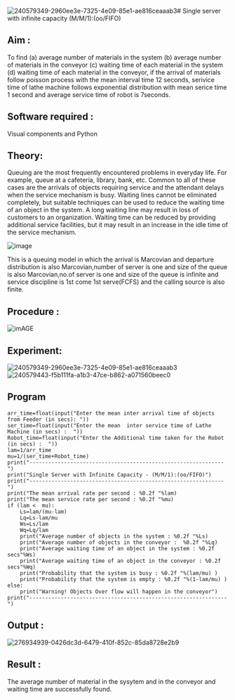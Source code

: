 ![240579349-2960ee3e-7325-4e09-85e1-ae816ceaaab3](https://github.com/Bmohamedathil/Single-server-infinite-capacity---Markov-Model/assets/119560261/1a82fab7-51e7-4436-903a-9a8eb4f6db10)# Single server with infinite capacity (M/M/1):(oo/FIFO)
## Aim :
To find (a) average number of materials in the system (b) average number of materials in the conveyor (c) waiting time of each material in the system (d) waiting time of each material in the conveyor, if the arrival  of materials follow poisson process with the mean interval time 12 seconds, serivice time of lathe machine follows exponential distribution with mean serice time 1 second and average service time of robot is 7seconds.

## Software required :
Visual components and Python

## Theory:
Queuing are the most frequently encountered problems in everyday life. For example, queue at a cafeteria, library, bank, etc. Common to all of these cases are the arrivals of objects requiring service and the attendant delays when the service mechanism is busy. Waiting lines cannot be eliminated completely, but suitable techniques can be used to reduce the waiting time of an object in the system. A long waiting line may result in loss of customers to an organization. Waiting time can be reduced by providing additional service facilities, but it may result in an increase in the idle time of the service mechanism.

![image](1.png)

This is a queuing model in which the arrival is Marcovian and departure distribution is also Marcovian,number of server is one and size of the queue is also Marcovian,no.of server is one and size of the queue is infinite and service discipline is 1st come 1st serve(FCFS) and the calling source is also finite.

## Procedure :

![imAGE](2.png)

## Experiment:
 ![240579349-2960ee3e-7325-4e09-85e1-ae816ceaaab3](https://github.com/Bmohamedathil/Single-server-infinite-capacity---Markov-Model/assets/119560261/7e2d333d-ac78-42c8-becd-513078ca8fbd)
 ![240579443-f5b111fa-a1b3-47ce-b862-a071560beec0](https://github.com/Bmohamedathil/Single-server-infinite-capacity---Markov-Model/assets/119560261/b5878f1f-2abf-442f-a88a-3767413ce3df)


## Program
```
arr_time=float(input("Enter the mean inter arrival time of objects from Feeder (in secs): "))
ser_time=float(input("Enter the mean  inter service time of Lathe Machine (in secs) :  "))
Robot_time=float(input("Enter the Additional time taken for the Robot (in secs) :  "))
lam=1/arr_time
mu=1/(ser_time+Robot_time)
print("--------------------------------------------------------------")
print("Single Server with Infinite Capacity - (M/M/1):(oo/FIFO)")
print("--------------------------------------------------------------")
print("The mean arrival rate per second : %0.2f "%lam)
print("The mean service rate per second : %0.2f "%mu)
if (lam <  mu):
    Ls=lam/(mu-lam)
    Lq=Ls-lam/mu
    Ws=Ls/lam
    Wq=Lq/lam
    print("Average number of objects in the system : %0.2f "%Ls)
    print("Average number of objects in the conveyor :  %0.2f "%Lq)
    print("Average waiting time of an object in the system : %0.2f secs"%Ws)
    print("Average waiting time of an object in the conveyor : %0.2f secs"%Wq)
    print("Probability that the system is busy : %0.2f "%(lam/mu) )
    print("Probability that the system is empty : %0.2f "%(1-lam/mu) )
else:
    print("Warning! Objects Over flow will happen in the conveyor")
print("---------------------------------------------------------------")
```
## Output :
![276934939-0426dc3d-6479-410f-852c-85da8728e2b9](https://github.com/Bmohamedathil/Single-server-infinite-capacity---Markov-Model/assets/119560261/3303ad0d-7e06-42b6-8255-6c001e6d75f0)

## Result :
The average number of material in the sysytem and in the conveyor and waiting time are successfully found.
